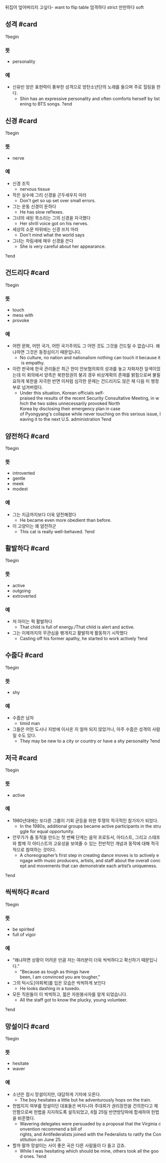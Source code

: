 뒤집어 엎어버리지 고싶다- want to flip table
엄격하다 strict
만만하다 soft

## 성격 #card
?begin
### 뜻
- personality
### 예
- 신유빈 양은 표현력이 풍부한 성격으로 방탄소년단의 노래를 들으며 주로 힐링을 한다.
	- Shin has an expressive personality and often comforts herself by listening to BTS songs.
?end


## 신경 #card
?begin
### 뜻
- nerve
### 예
- 신경 조직
	- nervous tissue
- 작은 실수에 그리 신경을 곤두세우지 마라
	- Don't get so up set over small errors.
- 그는 운동 신경이 둔하다
	- He has slow reflexes.
- 그녀의 새된 목소리는 그의 신경을 자극했다
	- Her shrill voice got on his nerves.
- 세상의 소문 따위에는 신경 쓰지 마라
	- Don't mind what the world says
- 그녀는 차림새에 매우 신경을 쓴다
	- She is very careful about her appearance.
<!--SR:!2025-07-09,3,250-->
?end


## 건드리다 #card
?begin
### 뜻
- touch
- mess with
- provoke
### 예
- 어떤 문화, 어떤 국가, 어떤 국가주의도 그 어떤 것도 그것을 건드릴 수 없습니다. 왜냐하면 그것은 동정심이기 때문입니다.
	- No culture, no nation and nationalism nothing can touch it because it is empathy.
- 이런 판국에 한국 관리들은 최근 한미 안보협의회의 성과를 놓고 자화자찬 일색이었는데 이 회의에서 양측은 북한정권의 붕괴 경우 비상계획의 존재를 밝힘으로써 불필요하게 북한을 자극한 반면 이처럼 심각한 문제는 건드리지도 않은 채 다음 미 행정부로 넘겨버렸다.
	- Under this situation, Korean officials self-praised the results of the recent Security Consultative Meeting, in which the two sides unnecessarily provoked North Korea by disclosing their emergency plan in case of Pyongyang's collapse while never touching on this serious issue, leaving it to the next U.S. administration
?end


## 얌전하다 #card
?begin
### 뜻
- introverted
- gentle
- meek
- modest
### 예
- 그는 지금까지보다 더욱 얌전해졌다
	- He became even more obedient than before.
- 이 고양이는 꽤 얌전하군
	- This cat is really well-behaved.
?end


## 활발하다 #card
?begin
### 뜻
- active
- outgoing
- extroverted
### 예
- 저 아이는 퍽 활발하다
	- That child is full of energy./That child is alert and active.
- 그는 이제까지의 무관심을 팽개치고 활발하게 활동하기 시작했다
	- Casting off his former apathy, he started to work actively
?end


## 수줍다 #card
?begin
### 뜻
- shy
### 예
- 수줍은 남자
	- timid man
- 그들은 어떤 도시나 지방에 이사온 지 얼마 되지 않았거나, 아주 수줍은 성격의 사람일 수도 있다.
	- They may be new to a city or country or have a shy personality
?end


## 저극 #card
?begin
### 뜻
- active
### 예
- 1980년대에는 또다른 그룹이 기회 균등을 위한 투쟁의 적극적인 참가자가 되었다.
	- In the 1980s, additional groups became active participants in the struggle for equal opportunity.
- 안무가가 춤 동작을 만드는 첫 번째 단계는 음악 프로듀서, 아티스트, 그리고 스태프와 함께 각 아티스트의 고유성을 보여줄 수 있는 전반적인 개념과 동작에 대해 적극적으로 참여하는 것이다.
	- A choreographer’s first step in creating dance moves is to actively engage with music producers, artists, and staff about the overall concept and movements that can demonstrate each artist’s uniqueness.
<!--SR:!2025-08-17,43,250-->
?end

## 씩씩하다 #card
?begin
### 뜻
- be spirited
- full of vigor
### 예
- "왜냐하면 상황이 어려운 만큼 저는 여러분이 더욱 씩씩하다고 확신하기 때문입니다."
	- "Because as tough as things have been, I am convinced you are tougher,"
- 그의 턱시도[야회복]를 입은 모습은 씩씩하게 보인다
	- He looks dashing in a tuxedo.
- 모든 직원들이 이 씩씩하고, 젊은 자원봉사자를 알게 되었습니다.
	- All the staff got to know the plucky, young volunteer.
<!--SR:!2025-08-25,40,250-->
?end

## 망설이다 #card
?begin
### 뜻
- hesitate
- waver
### 예
- 소년은 잠시 망설이지만, 대담하게 기차에 오른다.
	- The boy hesitates a little but he adventurously hops on the train.
- 헌법지지 여부를 망설이던 대표들은 버지니아 주대회가 권리장전을 건의한다고 제안함으로써 헌법을 지지하도록 설득되었고, 6월 25일 반연방당파에 합세하여 헌법을 비준했다.
	- Wavering delegates were persuaded by a proposal that the Virginia convention recommend a bill of rights, and Antifederalists joined with the Federalists to ratify the Constitution on June 25.
- 할까 말까 망설이는 사이 좋은 곡은 다른 사람들이 다 들고 갔죠.
	- While I was hesitating which should be mine, others took all the good ones.
?end
